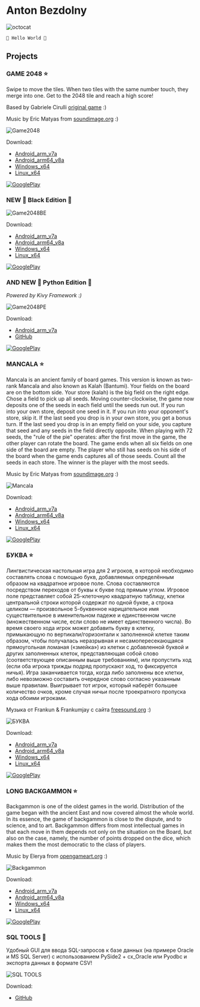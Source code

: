 # Anton Bezdolny

![octocat](octocat.png)

`🤘 Hello World 🤘`

## Projects

### GAME 2048 ⭐

Swipe to move the tiles.
When two tiles with the same number touch, they merge into one.
Get to the 2048 tile and reach a high score!

Based by Gabriele Cirulli [original game](https://play2048.co) :)

Music by Eric Matyas from [soundimage.org](https://soundimage.org) :)

![Game2048](scr_2048.png)

Download:
* [Android_arm_v7a](https://github.com/codeisrock/codeisrock.github.io/releases/download/Game2048-v1.1/Game2048.apk)
* [Android_arm64_v8a](https://github.com/codeisrock/codeisrock.github.io/releases/download/Game2048-v1.1/Game2048_arm64.apk)
* [Windows_x64](https://github.com/codeisrock/codeisrock.github.io/releases/download/Game2048-v1.1/Game2048_win_x64.7z)
* [Linux_x64](https://github.com/codeisrock/codeisrock.github.io/releases/download/Game2048-v1.1/Game_2048-x86_64.AppImage)

[![GooglePlay](google-play-badge.png)](https://play.google.com/store/apps/details?id=anton.bezdolny.qml.game2048)

### NEW 🤘 Black Edition 🤘

![Game2048BE](scr_2048be.jpg)

Download:
* [Android_arm_v7a](https://github.com/codeisrock/codeisrock.github.io/releases/download/Game2048BE-v1.0/Game2048BE_arm_v7a.apk)
* [Android_arm64_v8a](https://github.com/codeisrock/codeisrock.github.io/releases/download/Game2048BE-v1.0/Game2048BE_arm64_v8a.apk)
* [Windows_x64](https://github.com/codeisrock/codeisrock.github.io/releases/download/Game2048BE-v1.0/Game2048BlackEdition_win_x64.7z)
* [Linux_x64](https://github.com/codeisrock/codeisrock.github.io/releases/download/Game2048BE-v1.0/Game_2048_Black_Edition-x86_64.AppImage)

[![GooglePlay](google-play-badge.png)](https://play.google.com/store/apps/details?id=anton.bezdolny.qml.game2048be)

### AND NEW 🤘 Python Edition 🤘

*Powered by Kivy Framework :)*

![Game2048PE](scr_2048pe.jpg)

Download:
* [Android_arm_v7a](https://github.com/codeisrock/codeisrock.github.io/releases/download/Game2048PE-v1.0/game2048pe_arm7.apk)
* [GitHub](https://github.com/codeisrock/game2048pe)

[![GooglePlay](google-play-badge.png)](https://play.google.com/store/apps/details?id=anton.bezdolny.kivy.game2048pe)

### MANCALA ⭐

Mancala is an ancient family of board games. This version is known as two-rank Mancala and also known as Kalah (Bantumi). Your fields on the board are on the bottom side. Your store (kalah) is the big field on the right edge. Chose a field to pick up all seeds. Moving counter-clockwise, the game now deposits one of the seeds in each field until the seeds run out. If you run into your own store, deposit one seed in it. If you run into your opponent's store, skip it. If the last seed you drop is in your own store, you get a bonus turn. If the last seed you drop is in an empty field on your side, you capture that seed and any seeds in the field directly opposite. When playing with 72 seeds, the "rule of the pie" operates: after the first move in the game, the other player can rotate the board. The game ends when all six fields on one side of the board are empty. The player who still has seeds on his side of the board when the game ends captures all of those seeds. Count all the seeds in each store. The winner is the player with the most seeds.

Music by Eric Matyas from [soundimage.org](https://soundimage.org) :)

![Mancala](scr_mancala.png)

Download:
* [Android_arm_v7a](https://github.com/codeisrock/codeisrock.github.io/releases/download/Mancala-v1.1/Mancala.apk)
* [Android_arm64_v8a](https://github.com/codeisrock/codeisrock.github.io/releases/download/Mancala-v1.1/Mancala_arm64.apk)
* [Windows_x64](https://github.com/codeisrock/codeisrock.github.io/releases/download/Mancala-v1.1/Mancala_win_x64.7z)
* [Linux_x64](https://github.com/codeisrock/codeisrock.github.io/releases/download/Mancala-v1.1/Mancala-x86_64.AppImage)

[![GooglePlay](google-play-badge.png)](https://play.google.com/store/apps/details?id=anton.bezdolny.qml.mancala)

### БУКВА ⭐

Лингвистическая настольная игра для 2 игроков, в которой необходимо составлять слова с помощью букв, добавляемых определённым образом на квадратное игровое поле. Слова составляются посредством переходов от буквы к букве под прямым углом. Игровое поле представляет собой 25-клеточную квадратную таблицу, клетки центральной строки которой содержат по одной букве, а строка целиком — произвольное 5-буквенное нарицательное имя существительное в именительном падеже и единственном числе (множественном числе, если слово не имеет единственного числа). Во время своего хода игрок может добавить букву в клетку, примыкающую по вертикали/горизонтали к заполненной клетке таким образом, чтобы получалась неразрывная и несамопересекающаяся прямоугольная ломаная («змейка») из клетки с добавленной буквой и других заполненных клеток, представляющая собой слово (соответствующее описанным выше требованиям), или пропустить ход (если оба игрока трижды подряд пропускают ход, то фиксируется ничья). Игра заканчивается тогда, когда либо заполнены все клетки, либо невозможно составить очередное слово согласно указанным выше правилам. Выигрывает тот игрок, который наберёт большее количество очков, кроме случая ничьи после троекратного пропуска хода обоими игроками.

Музыка от Frankun & Frankumjay с сайта [freesound.org](https://freesound.org) :)

![БУКВА](scr_bukva.png)

Download:
* [Android_arm_v7a](https://github.com/codeisrock/codeisrock.github.io/releases/download/Bukva-v1.1/Bukva.apk)
* [Android_arm64_v8a](https://github.com/codeisrock/codeisrock.github.io/releases/download/Bukva-v1.1/Bukva_arm64.apk)
* [Windows_x64](https://github.com/codeisrock/codeisrock.github.io/releases/download/Bukva-v1.1/Bukva_win_x64.7z)
* [Linux_x64](https://github.com/codeisrock/codeisrock.github.io/releases/download/Bukva-v1.1/Bukva-x86_64.AppImage)

[![GooglePlay](google-play-badge.png)](https://play.google.com/store/apps/details?id=anton.bezdolny.qml.bukva)

### LONG BACKGAMMON ⭐

Backgammon is one of the oldest games in the world. Distribution of the game began with the ancient East and now covered almost the whole world. In its essence, the game of backgammon is close to the dispute, and to science, and to art. Backgammon differs from most intellectual games in that each move in them depends not only on the situation on the Board, but also on the case, namely, the number of points dropped on the dice, which makes them the most democratic to the class of players.

Music by Elerya from [opengameart.org](https://opengameart.org/) :)

![Backgammon](scr_backgammon.jpg)

Download:
* [Android_arm_v7a](https://github.com/codeisrock/codeisrock.github.io/releases/download/Backgammon-v1.1/Backgammon.apk)
* [Android_arm64_v8a](https://github.com/codeisrock/codeisrock.github.io/releases/download/Backgammon-v1.1/Backgammon_arm64.apk)
* [Windows_x64](https://github.com/codeisrock/codeisrock.github.io/releases/download/Backgammon-v1.1/Backgammon_win_x64.7z)
* [Linux_x64](https://github.com/codeisrock/codeisrock.github.io/releases/download/Backgammon-v1.1/Long_Backgammon-x86_64.AppImage)

[![GooglePlay](google-play-badge.png)](https://play.google.com/store/apps/details?id=anton.bezdolny.qml.backgammon)

### SQL TOOLS 🚀

Удобный GUI для ввода SQL-запросов к базе данных (на примере Oracle и MS SQL Server) с использованием PySide2 + cx_Oracle или Pyodbc и экспорта данных в формате CSV!

![SQL TOOLS](pyside-logo.png)

Download:
* [GitHub](https://github.com/codeisrock/sql_tools)
